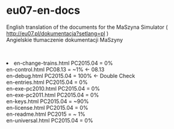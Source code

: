 # eu07-en-docs
English translation of the documents for the MaSzyna Simulator ( http://eu07.pl/dokumentacja?setlang=pl ) <br>
Angielskie tłumaczenie dokumentacji MaSzyny 

<br> <li> en-change-trains.html PC2015.04 = 0%
<br> en-control.html PC08.13 = ~1%   <- 08.13
<br> en-debug.html PC2015.04 = 100%  <- Double Check
<br> en-entries.html PC2015.04 = 0%
<br> en-exe-pc2010.html PC2015.04 = 0%
<br> en-exe-pc2011.html PC2015.04 = 0%
<br> en-keys.html PC2015.04 = ~90%
<br> en-license.html PC2015.04 = 0%
<br> en-readme.html PC2015 = ~ 1%
<br> en-universal.html PC2015.04 = 0%
